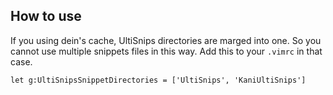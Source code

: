 ## How to use

If you using dein's cache, UltiSnips directories are marged into one. So you cannot use multiple snippets files in this way.  Add this to your `.vimrc` in that case.

```
let g:UltiSnipsSnippetDirectories = ['UltiSnips', 'KaniUltiSnips']
```
